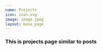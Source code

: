 ```yaml
---
name: Projects
icon: icon.svg
image: image.jpeg
layout: base_page
---
```

### This is projects page similar to posts
